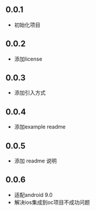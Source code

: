 ## 0.0.1

* 初始化项目 
## 0.0.2

* 添加license

## 0.0.3

*  添加引入方式 

## 0.0.4

*  添加example readme 

## 0.0.5

*  添加 readme 说明 


## 0.0.6

*  适配android 9.0 
*  解决ios集成到oc项目不成功问题 

